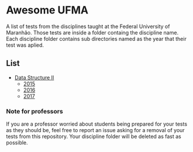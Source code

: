 # Awesome UFMA
A list of tests from the disciplines taught at the Federal University of Maranhão.
Those tests are inside a folder containg the discipline name. Each discipline folder contains sub directories named as the year that their test was aplied.

## List
- [Data Structure II](https://github.com/Marcos-Costa/awesome-ufma/tree/master/Data%20Structure%20II) 
  - [2015](https://github.com/Marcos-Costa/awesome-ufma/tree/master/Data%20Structure%20II/2015/test%201)
  - [2016](https://github.com/Marcos-Costa/awesome-ufma/tree/master/Data%20Structure%20II/2016/test%201)
  - [2017](https://github.com/Marcos-Costa/awesome-ufma/tree/master/Data%20Structure%20II/2017/test%201)


### Note for professors 
If you are a professor worried about students being prepared for your tests as they should be, feel free to report an issue asking for a removal of your tests from this repository. Your discipline folder will be deleted as fast as possible.


